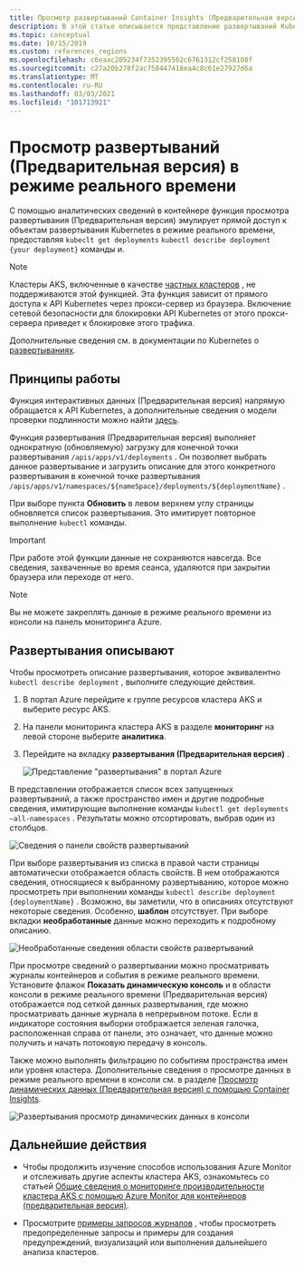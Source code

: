 ```yaml
---
title: Просмотр развертываний Container Insights (Предварительная версия) | Документация Майкрософт
description: В этой статье описывается представление развертываний Kubernetes в режиме реального времени без использования kubectl в контейнере аналитики.
ms.topic: conceptual
ms.date: 10/15/2019
ms.custom: references_regions
ms.openlocfilehash: c6eaac209234f7352395502c6761312cf258108f
ms.sourcegitcommit: c27a20b278f2ac758447418ea4c8c61e27927d6a
ms.translationtype: MT
ms.contentlocale: ru-RU
ms.lasthandoff: 03/03/2021
ms.locfileid: "101713921"
---
```

# <a name="how-to-view-deployments-preview-in-real-time"></a>Просмотр развертываний (Предварительная версия) в режиме реального времени

С помощью аналитических сведений в контейнере функция просмотра развертывания (Предварительная версия) эмулирует прямой доступ к объектам развертывания Kubernetes в режиме реального времени, предоставляя `kubeclt get deployments` `kubectl describe deployment {your deployment}` команды и.

>[!NOTE]
>Кластеры AKS, включенные в качестве [частных кластеров](https://azure.microsoft.com/updates/aks-private-cluster/) , не поддерживаются этой функцией. Эта функция зависит от прямого доступа к API Kubernetes через прокси-сервер из браузера. Включение сетевой безопасности для блокировки API Kubernetes от этого прокси-сервера приведет к блокировке этого трафика.

Дополнительные сведения см. в документации по Kubernetes о [развертываниях](https://kubernetes.io/docs/concepts/workloads/controllers/deployment/).

## <a name="how-it-works"></a>Принципы работы

Функция интерактивных данных (Предварительная версия) напрямую обращается к API Kubernetes, а дополнительные сведения о модели проверки подлинности можно найти [здесь](https://kubernetes.io/docs/concepts/overview/kubernetes-api/).

Функция развертывания (Предварительная версия) выполняет однократную (обновляемую) загрузку для конечной точки развертывания `/apis/apps/v1/deployments` . Он позволяет выбрать данное развертывание и загрузить описание для этого конкретного развертывания в конечной точке развертывания `/apis/apps/v1/namespaces/${nameSpace}/deployments/${deploymentName}` .

При выборе пункта **Обновить** в левом верхнем углу страницы обновляется список развертывания. Это имитирует повторное выполнение `kubectl` команды.

>[!IMPORTANT]
>При работе этой функции данные не сохраняются навсегда. Все сведения, захваченные во время сеанса, удаляются при закрытии браузера или переходе от него.

>[!NOTE]
>Вы не можете закреплять данные в режиме реального времени из консоли на панель мониторинга Azure.

## <a name="deployments-describe"></a>Развертывания описывают

Чтобы просмотреть описание развертывания, которое эквивалентно `kubectl describe deployment` , выполните следующие действия.

1. В портал Azure перейдите к группе ресурсов кластера AKS и выберите ресурс AKS.

2. На панели мониторинга кластера AKS в разделе **мониторинг** на левой стороне выберите **аналитика**.

3. Перейдите на вкладку **развертывания (Предварительная версия)** .

    ![Представление "развертывания" в портал Azure](./media/container-insights-livedata-deployments/deployment-view.png)

В представлении отображается список всех запущенных развертываний, а также пространство имен и другие подробные сведения, имитирующие выполнение команды `kubectl get deployments –all-namespaces` . Результаты можно отсортировать, выбрав один из столбцов.

![Сведения о панели свойств развертываний](./media/container-insights-livedata-deployments/deployment-properties-pane-details.png)

При выборе развертывания из списка в правой части страницы автоматически отображается область свойств. В нем отображаются сведения, относящиеся к выбранному развертыванию, которое можно просмотреть при выполнении команды `kubectl describe deployment {deploymentName}` . Возможно, вы заметили, что в описаниях отсутствуют некоторые сведения. Особенно, **шаблон** отсутствует. При выборе вкладки **необработанные** данные можно переходить к подробному описанию.

![Необработанные сведения области свойств развертываний](./media/container-insights-livedata-deployments/deployment-properties-pane-raw.png)

При просмотре сведений о развертывании можно просматривать журналы контейнеров и события в режиме реального времени. Установите флажок **Показать динамическую консоль** и в области консоли в режиме реального времени (Предварительная версия) отображается под сеткой данных развертывания, где можно просматривать данные журнала в непрерывном потоке. Если в индикаторе состояния выборки отображается зеленая галочка, расположенная справа от панели, это означает, что данные можно получить и начать потоковую передачу в консоль.

Также можно выполнять фильтрацию по событиям пространства имен или уровня кластера. Дополнительные сведения о просмотре данных в режиме реального времени в консоли см. в разделе [Просмотр динамических данных (Предварительная версия) с помощью Container Insights](container-insights-livedata-overview.md).

![Развертывания просмотр динамических данных в консоли](./media/container-insights-livedata-deployments/deployments-console-view-events.png)

## <a name="next-steps"></a>Дальнейшие действия

- Чтобы продолжить изучение способов использования Azure Monitor и отслеживать другие аспекты кластера AKS, ознакомьтесь со статьей [Общие сведения о мониторинге производительности кластера AKS с помощью Azure Monitor для контейнеров (предварительная версия)](container-insights-analyze.md).

- Просмотрите [примеры запросов журналов](container-insights-log-search.md#search-logs-to-analyze-data) , чтобы просмотреть предопределенные запросы и примеры для создания предупреждений, визуализаций или выполнения дальнейшего анализа кластеров.

